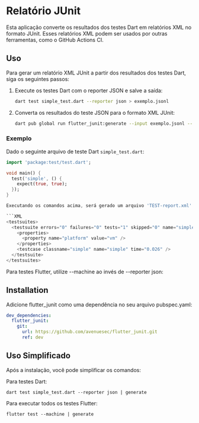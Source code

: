 # Relatório JUnit

Esta aplicação converte os resultados dos testes Dart em relatórios XML no formato JUnit. Esses relatórios XML podem ser usados por outras ferramentas, como o GitHub Actions CI.

## Uso

Para gerar um relatório XML JUnit a partir dos resultados dos testes Dart, siga os seguintes passos:

1. Execute os testes Dart com o reporter JSON e salve a saída:
    ```sh
    dart test simple_test.dart --reporter json > exemplo.jsonl
    ```

2. Converta os resultados do teste JSON para o formato XML JUnit:
    ```sh
    dart pub global run flutter_junit:generate --input exemplo.jsonl --output TEST-relatorio.xml
    ```

### Exemplo

Dado o seguinte arquivo de teste Dart `simple_test.dart`:

```dart
import 'package:test/test.dart';

void main() {
  test('simple', () {
    expect(true, true);
  });
}

Executando os comandos acima, será gerado um arquivo 'TEST-report.xml' contendo:

```XML
<testsuites>
  <testsuite errors="0" failures="0" tests="1" skipped="0" name="simple" timestamp="2016-05-22T21:20:08">
    <properties>
      <property name="platform" value="vm" />
    </properties>
    <testcase classname="simple" name="simple" time="0.026" />
  </testsuite>
</testsuites>
```

Para testes Flutter, utilize --machine ao invés de --reporter json:

## Installation

Adicione flutter_junit como uma dependência no seu arquivo pubspec.yaml:

```yml
dev_dependencies:
  flutter_junit:
    git:
      url: https://github.com/avenuesec/flutter_junit.git
      ref: dev
```
## Uso Simplificado

Após a instalação, você pode simplificar os comandos:

Para testes Dart:

```Shell
dart test simple_test.dart --reporter json | generate
```

Para executar todos os testes Flutter:

```Shell
flutter test --machine | generate
```
